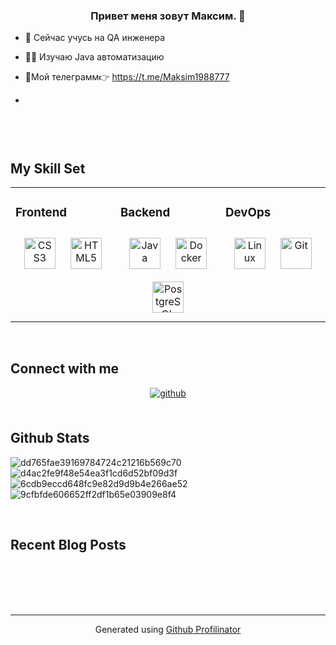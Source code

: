 ### <div align="center">Привет меня зовут Максим. 🚀</div>  
  

- 🔭  Сейчас учусь на QA инженера  
  

-  👨‍💻 Изучаю Java автоматизацию   
  

- 🔎Мой телеграмм👉 https://t.me/Maksim1988777  
  

-   
  

![]()  
  

![]()  
  

<br/>  


## My Skill Set  
<table><tr><td valign="top" width="33%">



### Frontend  
<div align="center">  
<a href="https://www.w3schools.com/css/" target="_blank"><img style="margin: 10px" src="https://profilinator.rishav.dev/skills-assets/css3-original-wordmark.svg" alt="CSS3" height="50" /></a>  
<a href="https://en.wikipedia.org/wiki/HTML5" target="_blank"><img style="margin: 10px" src="https://profilinator.rishav.dev/skills-assets/html5-original-wordmark.svg" alt="HTML5" height="50" /></a>  
</div>

</td><td valign="top" width="33%">



### Backend  
<div align="center">  
<a href="https://www.java.com/" target="_blank"><img style="margin: 10px" src="https://profilinator.rishav.dev/skills-assets/java-original-wordmark.svg" alt="Java" height="50" /></a>  
<a href="https://www.docker.com/" target="_blank"><img style="margin: 10px" src="https://profilinator.rishav.dev/skills-assets/docker-original-wordmark.svg" alt="Docker" height="50" /></a>  
<a href="https://www.postgresql.org/" target="_blank"><img style="margin: 10px" src="https://profilinator.rishav.dev/skills-assets/postgresql-original-wordmark.svg" alt="PostgreSQL" height="50" /></a>  
</div>

</td><td valign="top" width="33%">



### DevOps  
<div align="center">  
<a href="https://www.linux.org/" target="_blank"><img style="margin: 10px" src="https://profilinator.rishav.dev/skills-assets/linux-original.svg" alt="Linux" height="50" /></a>  
<a href="https://github.com/" target="_blank"><img style="margin: 10px" src="https://profilinator.rishav.dev/skills-assets/git-scm-icon.svg" alt="Git" height="50" /></a>  
</div>

</td></tr></table>  

<br/>  


## Connect with me  
<div align="center">
<a href="https://github.com/maksim19881988" target="_blank">
<img src=https://img.shields.io/badge/github-%2324292e.svg?&style=for-the-badge&logo=github&logoColor=white alt=github style="margin-bottom: 5px;" />
</a>  
</div>  
  

<br/>  


## Github Stats 
![dd765fae39169784724c21216b569c70](https://github.com/user-attachments/assets/e0ab901e-b946-4437-9a52-0982ac24bf02)
![d4ac2fe9f48e54ea3f1cd6d52bf09d3f](https://github.com/user-attachments/assets/8bef8723-16f8-42cb-8178-7ae155028229)
![6cdb9eccd648fc9e82d9d9b4e266ae52](https://github.com/user-attachments/assets/8012f68c-cffe-49ca-806d-51909df5cde4)
 ![9cfbfde606652ff2df1b65e03909e8f4](https://github.com/user-attachments/assets/ab472773-8e89-4bc0-b5a3-595766ef34c6)
 

<br/>  


## Recent Blog Posts  
  

<br/>  

  

<br/>  

  

<br/>  


<br />

----
<div align="center">Generated using <a href="https://profilinator.rishav.dev/" target="_blank">Github Profilinator</a></div>
